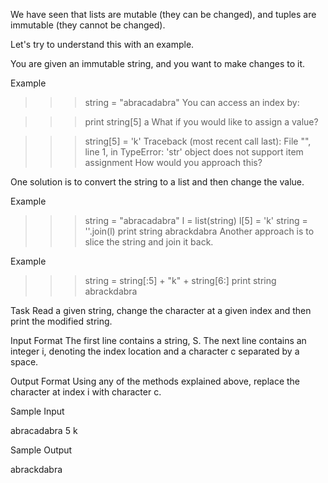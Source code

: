 We have seen that lists are mutable (they can be changed), and tuples are immutable (they cannot be changed).

Let's try to understand this with an example.

You are given an immutable string, and you want to make changes to it.

Example

>>> string = "abracadabra"
You can access an index by:

>>> print string[5]
a
What if you would like to assign a value?

>>> string[5] = 'k' 
Traceback (most recent call last):
  File "<stdin>", line 1, in <module>
TypeError: 'str' object does not support item assignment
How would you approach this?

One solution is to convert the string to a list and then change the value.

Example

>>> string = "abracadabra"
>>> l = list(string)
>>> l[5] = 'k'
>>> string = ''.join(l)
>>> print string
abrackdabra
Another approach is to slice the string and join it back.

Example

>>> string = string[:5] + "k" + string[6:]
>>> print string
abrackdabra

Task
Read a given string, change the character at a given index and then print the modified string.

Input Format
The first line contains a string, S.
The next line contains an integer i, denoting the index location and a character c separated by a space.

Output Format
Using any of the methods explained above, replace the character at index i with character c.

Sample Input

abracadabra
5 k

Sample Output

abrackdabra
